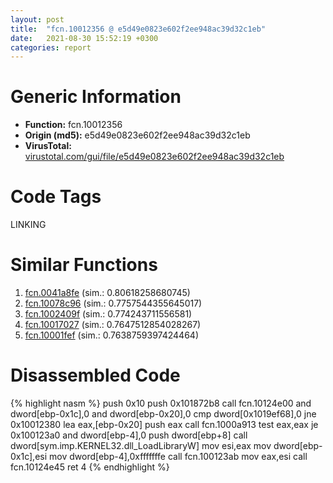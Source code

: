 ```yaml
---
layout: post
title:  "fcn.10012356 @ e5d49e0823e602f2ee948ac39d32c1eb"
date:   2021-08-30 15:52:19 +0300
categories: report
---
```


# Generic Information
- **Function:** fcn.10012356
- **Origin (md5):** e5d49e0823e602f2ee948ac39d32c1eb
- **VirusTotal:** [virustotal.com/gui/file/e5d49e0823e602f2ee948ac39d32c1eb][virustotal_ref]

# Code Tags
<span class="tag" id="LINKING">LINKING</span>


# Similar Functions

1. [fcn.0041a8fe][similar_1_ref] (sim.: 0.80618258680745)
2. [fcn.10078c96][similar_2_ref] (sim.: 0.7757544355645017)
3. [fcn.1002409f][similar_3_ref] (sim.: 0.774243711556581)
4. [fcn.10017027][similar_4_ref] (sim.: 0.7647512854028267)
5. [fcn.10001fef][similar_5_ref] (sim.: 0.7638759397424464)


# Disassembled Code

{% highlight nasm %}
push 0x10
push 0x101872b8
call fcn.10124e00
and dword[ebp-0x1c],0
and dword[ebp-0x20],0
cmp dword[0x1019ef68],0
jne 0x10012380
lea eax,[ebp-0x20]
push eax
call fcn.1000a913
test eax,eax
je 0x100123a0
and dword[ebp-4],0
push dword[ebp+8]
call dword[sym.imp.KERNEL32.dll_LoadLibraryW]
mov esi,eax
mov dword[ebp-0x1c],esi
mov dword[ebp-4],0xfffffffe
call fcn.100123ab
mov eax,esi
call fcn.10124e45
ret 4
{% endhighlight %}


[similar_1_ref]: /report/fcn.0041a8fe@9c2b894b84f59672d8be2e984066f76f
[similar_2_ref]: /report/fcn.10078c96@e5d49e0823e602f2ee948ac39d32c1eb
[similar_3_ref]: /report/fcn.1002409f@4c3818fdf32d89a09257dbc9d3e142ea
[similar_4_ref]: /report/fcn.10017027@481b545f5c18f2fce1caac67ddc419e8
[similar_5_ref]: /report/fcn.10001fef@481b545f5c18f2fce1caac67ddc419e8
[virustotal_ref]: https://www.virustotal.com/gui/file/e5d49e0823e602f2ee948ac39d32c1eb